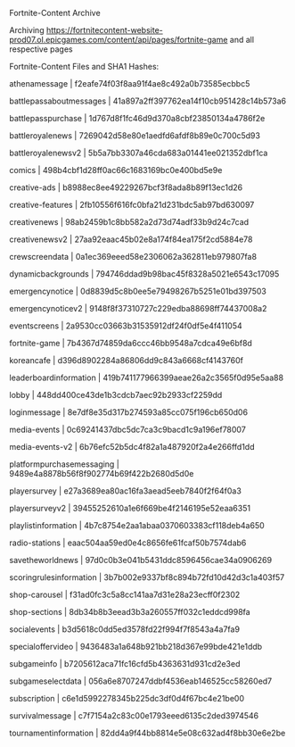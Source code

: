 Fortnite-Content Archive

Archiving https://fortnitecontent-website-prod07.ol.epicgames.com/content/api/pages/fortnite-game and all respective pages

Fortnite-Content Files and SHA1 Hashes:

athenamessage | f2eafe74f03f8aa91f4ae8c492a0b73585ecbbc5

battlepassaboutmessages | 41a897a2ff397762ea14f10cb951428c14b573a6

battlepasspurchase | 1d767d8f1fc46d9d370a8cbf23850134a4786f2e

battleroyalenews | 7269042d58e80e1aedfd6afdf8b89e0c700c5d93

battleroyalenewsv2 | 5b5a7bb3307a46cda683a01441ee021352dbf1ca

comics | 498b4cbf1d28ff0ac66c1683169bc0e400bd5e9e

creative-ads | b8988ec8ee49229267bcf3f8ada8b89f13ec1d26

creative-features | 2fb10556f616fc0bfa21d231bdc5ab97bd630097

creativenews | 98ab2459b1c8bb582a2d73d74adf33b9d24c7cad

creativenewsv2 | 27aa92eaac45b02e8a174f84ea175f2cd5884e78

crewscreendata | 0a1ec369eeed58e2306062a362811eb979807fa8

dynamicbackgrounds | 794746ddad9b98bac45f8328a5021e6543c17095

emergencynotice | 0d8839d5c8b0ee5e79498267b5251e01bd397503

emergencynoticev2 | 9148f8f37310727c229edba88698ff74437008a2

eventscreens | 2a9530cc03663b31535912df24f0df5e4f411054

fortnite-game | 7b4367d74859da6ccc46bb9548a7cdca49e6bf8d

koreancafe | d396d8902284a86806dd9c843a6668cf4143760f

leaderboardinformation | 419b741177966399aeae26a2c3565f0d95e5aa88

lobby | 448dd400ce43de1b3cdcb7aec92b2933cf2259dd

loginmessage | 8e7df8e35d317b274593a85cc075f196cb650d06

media-events | 0c69241437dbc5dc7ca3c9bacd1c9a196ef78007

media-events-v2 | 6b76efc52b5dc4f82a1a487920f2a4e266ffd1dd

platformpurchasemessaging | 9489e4a8878b56f8f902774b69f422b2680d5d0e

playersurvey | e27a3689ea80ac16fa3aead5eeb7840f2f64f0a3

playersurveyv2 | 39455252610a1e6f669be4f2146195e52eaa6351

playlistinformation | 4b7c8754e2aa1abaa0370603383cf118deb4a650

radio-stations | eaac504aa59ed0e4c8656fe61fcaf50b7574dab6

savetheworldnews | 97d0c0b3e041b5431ddc8596456cae34a0906269

scoringrulesinformation | 3b7b002e9337bf8c894b72fd10d42d3c1a403f57

shop-carousel | f31ad0fc3c5a8cc141aa7d31e28a23ecff0f2302

shop-sections | 8db34b8b3eead3b3a260557ff032c1eddcd998fa

socialevents | b3d5618c0dd5ed3578fd22f994f7f8543a4a7fa9

specialoffervideo | 9436483a1a648b921bb218d367e99bde421e1ddb

subgameinfo | b7205612aca71fc16cfd5b4363631d931cd2e3ed

subgameselectdata | 056a6e8707247ddbf4536eab146525cc58260ed7

subscription | c6e1d5992278345b225dc3df0d4f67bc4e21be00

survivalmessage | c7f7154a2c83c00e1793eeed6135c2ded3974546

tournamentinformation | 82dd4a9f44bb8814e5e08c632ad4f8bb30e6e2be

